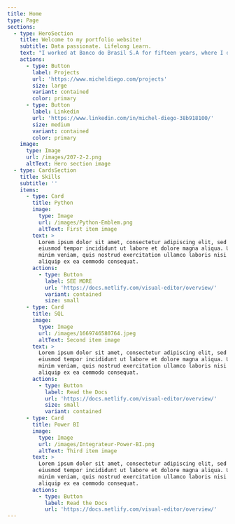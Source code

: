 ```yaml
---
title: Home
type: Page
sections:
  - type: HeroSection
    title: Welcome to my portfolio website!
    subtitle: Data passionate. Lifelong Learn.
    text: "I worked at Banco do Brasil S.A for fifteen years, where I developed knowledge in various bank products like mortgage, personal loans, life, car and house insurances. Also, I’ve had opportunities to enhance my communication and management skills, lead teams into best performance and results goals. In my last three years there,\_ I had a career change and I immersed myself through new challenges as Data Analyst.\_\n\nOptimistically, I started that new journey and I could improving my data storytelling skills, perform SQL queries, create a dashboard using Tableau and Power BI,\_ create reports in R Markdown, and finally, create presentations from my findings.\n\nNowadays, I’m using all acquired experience analysing stored student accommodation data, collecting data through webscraping in Python to analysing strength and weakness of competitors, creating visualisations and reports in spreadsheets and R. All this makes it possible for stakeholders to make data-driven decisions. Personally, side to side reaching goals in company, I am in a constant evolution.\n\n\n\n"
    actions:
      - type: Button
        label: Projects
        url: 'https://www.micheldiego.com/projects'
        size: large
        variant: contained
        color: primary
      - type: Button
        label: Linkedin
        url: 'https://www.linkedin.com/in/michel-diego-38b918100/'
        size: medium
        variant: contained
        color: primary
    image:
      type: Image
      url: /images/207-2-2.png
      altText: Hero section image
  - type: CardsSection
    title: Skills
    subtitle: ''
    items:
      - type: Card
        title: Python
        image:
          type: Image
          url: /images/Python-Emblem.png
          altText: First item image
        text: >
          Lorem ipsum dolor sit amet, consectetur adipiscing elit, sed do
          eiusmod tempor incididunt ut labore et dolore magna aliqua. Ut enim ad
          minim veniam, quis nostrud exercitation ullamco laboris nisi ut
          aliquip ex ea commodo consequat.
        actions:
          - type: Button
            label: SEE MORE
            url: 'https://docs.netlify.com/visual-editor/overview/'
            variant: contained
            size: small
      - type: Card
        title: SQL
        image:
          type: Image
          url: /images/1669746580764.jpeg
          altText: Second item image
        text: >
          Lorem ipsum dolor sit amet, consectetur adipiscing elit, sed do
          eiusmod tempor incididunt ut labore et dolore magna aliqua. Ut enim ad
          minim veniam, quis nostrud exercitation ullamco laboris nisi ut
          aliquip ex ea commodo consequat.
        actions:
          - type: Button
            label: Read the Docs
            url: 'https://docs.netlify.com/visual-editor/overview/'
            size: small
            variant: contained
      - type: Card
        title: Power BI
        image:
          type: Image
          url: /images/Integrateur-Power-BI.png
          altText: Third item image
        text: >
          Lorem ipsum dolor sit amet, consectetur adipiscing elit, sed do
          eiusmod tempor incididunt ut labore et dolore magna aliqua. Ut enim ad
          minim veniam, quis nostrud exercitation ullamco laboris nisi ut
          aliquip ex ea commodo consequat.
        actions:
          - type: Button
            label: Read the Docs
            url: 'https://docs.netlify.com/visual-editor/overview/'
---
```

